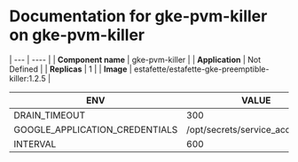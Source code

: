 # Documentation for gke-pvm-killer on gke-pvm-killer

| --- | ---- |
| **Component name** | gke-pvm-killer |
| **Application** | Not Defined |
| **Replicas** | 1 |
| **Image** | estafette/estafette-gke-preemptible-killer:1.2.5 |

| ENV | VALUE |
| --- | -----  |
|DRAIN_TIMEOUT | 300|
|GOOGLE_APPLICATION_CREDENTIALS | /opt/secrets/service_account_file|
|INTERVAL | 600|
